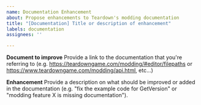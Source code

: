 ```yaml
---
name: Documentation Enhancement
about: Propose enhancements to Teardown's modding documentation
title: "[Documentation] Title or description of enhancement"
labels: documentation
assignees: ''

---
```


**Document to improve**
Provide a link to the documentation that you're referring to (e.g. https://teardowngame.com/modding/#editor/filepaths or https://www.teardowngame.com/modding/api.html, etc...)

**Enhancement**
Provide a description on what should be improved or added in the documentation (e.g. "fix the example code for GetVersion" or "modding feature X is missing documentation").
